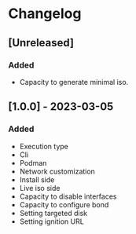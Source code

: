 # Changelog

## [Unreleased]

### Added 

- Capacity to generate minimal iso.

## [1.0.0] - 2023-03-05

### Added
- Execution type
 - Cli
 - Podman
- Network customization
 - Install side
 - Live iso side
 - Capacity to disable interfaces
 - Capacity to configure bond
- Setting targeted disk 
- Setting ignition URL


